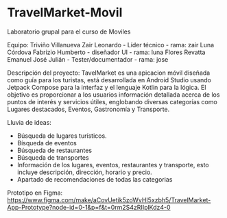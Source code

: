 # TravelMarket-Movil
Laboratorio grupal para el curso de Moviles 

Equipo:
Triviño Villanueva Zair Leonardo - Líder técnico - rama: zair
Luna Córdova Fabrizio Humberto - diseñador UI - rama: luna
Flores Revatta Emanuel José Julián - Tester/documentador - rama: jose

Descripción del proyecto:
TavelMarket es una apicacion móvil diseñada como guía para los turistas, está desarrollada en Android Studio usando Jetpack Compose para la interfaz y el lenguaje Kotlin para la lógica. 
El objetivo es proporcionar a los usuarios información detallada acerca de los puntos de interés y servicios útiles, englobando diversas categorías como Lugares destacados, Eventos, Gastronomía y Transporte.

Lluvia de ideas:
- Búsqueda de lugares turísticos.
- Bísqueda de eventos
- Búsqueda de restaurantes
- Búsqueda de transportes
- Información de los lugares, eventos, restaurantes y transporte, esto incluye descripción, dirección, horario y precio.
- Apartado de recomendaciones de todas las categorias

Prototipo en Figma:
https://www.figma.com/make/aCovUetik5zoWvHI5xzbh5/TravelMarket-App-Prototype?node-id=0-1&p=f&t=0rm2S4zRIIplKdz4-0
